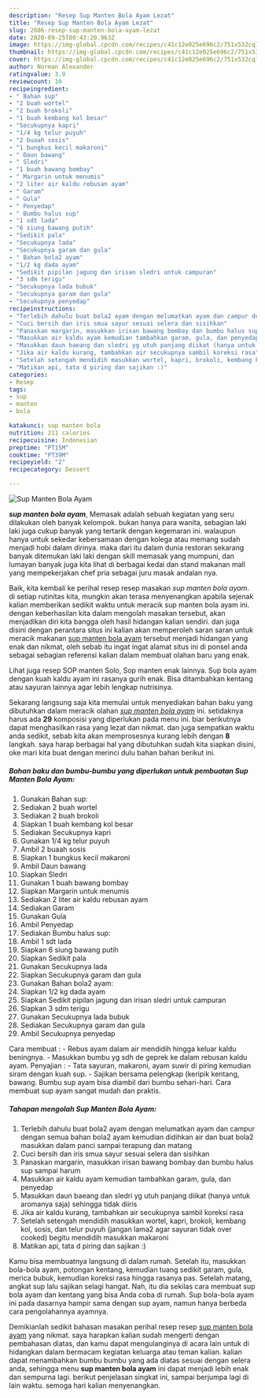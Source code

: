 ```yaml
---
description: "Resep Sup Manten Bola Ayam Lezat"
title: "Resep Sup Manten Bola Ayam Lezat"
slug: 2606-resep-sup-manten-bola-ayam-lezat
date: 2020-09-25T00:43:20.963Z
image: https://img-global.cpcdn.com/recipes/c41c12e025e696c2/751x532cq70/sup-manten-bola-ayam-foto-resep-utama.jpg
thumbnail: https://img-global.cpcdn.com/recipes/c41c12e025e696c2/751x532cq70/sup-manten-bola-ayam-foto-resep-utama.jpg
cover: https://img-global.cpcdn.com/recipes/c41c12e025e696c2/751x532cq70/sup-manten-bola-ayam-foto-resep-utama.jpg
author: Norman Alexander
ratingvalue: 3.9
reviewcount: 10
recipeingredient:
- " Bahan sup"
- "2 buah wortel"
- "2 buah brokoli"
- "1 buah kembang kol besar"
- "Secukupnya kapri"
- "1/4 kg telur puyuh"
- "2 buaah sosis"
- "1 bungkus kecil makaroni"
- " Daun bawang"
- " Sledri"
- "1 buah bawang bombay"
- " Margarin untuk menumis"
- "2 liter air kaldu rebusan ayam"
- " Garam"
- " Gula"
- " Penyedap"
- " Bumbu halus sup"
- "1 sdt lada"
- "6 siung bawang putih"
- "Sedikit pala"
- "Secukupnya lada"
- "Secukupnya garam dan gula"
- " Bahan bola2 ayam"
- "1/2 kg dada ayam"
- "Sedikit pipilan jagung dan irisan sledri untuk campuran"
- "3 sdm terigu"
- "Secukupnya lada bubuk"
- "Secukupnya garam dan gula"
- "Secukupnya penyedap"
recipeinstructions:
- "Terlebih dahulu buat bola2 ayam dengan melumatkan ayam dan campur dengan semua bahan bola2 ayam kemudian didihkan air dan buat bola2 masukkan dalam panci sampai terapung dan matang"
- "Cuci bersih dan iris smua sayur sesuai selera dan sisihkan"
- "Panaskan margarin, masukkan irisan bawang bombay dan bumbu halus sup sampai harum"
- "Masukkan air kaldu ayam kemudian tambahkan garam, gula, dan penyedap"
- "Masukkan daun baeang dan sledri yg utuh panjang diikat (hanya untuk aromanya saja) sehingga tidak diiris"
- "Jika air kaldu kurang, tambahkan air secukupnya sambil koreksi rasa"
- "Setelah setengah mendidih masukkan wortel, kapri, brokoli, kembang kol, sosis, dan telur puyuh (jangan lama2 agar sayuran tidak over cooked) begitu mendidih masukkan makaroni"
- "Matikan api, tata d piring dan sajikan :)"
categories:
- Resep
tags:
- sup
- manten
- bola

katakunci: sup manten bola 
nutrition: 211 calories
recipecuisine: Indonesian
preptime: "PT15M"
cooktime: "PT39M"
recipeyield: "2"
recipecategory: Dessert

---
```



![Sup Manten Bola Ayam](https://img-global.cpcdn.com/recipes/c41c12e025e696c2/751x532cq70/sup-manten-bola-ayam-foto-resep-utama.jpg)

<b><i>sup manten bola ayam</i></b>, Memasak adalah sebuah kegiatan yang seru dilakukan oleh banyak kelompok. bukan hanya para wanita, sebagian laki laki juga cukup banyak yang tertarik dengan kegemaran ini. walaupun hanya untuk sekedar kebersamaan dengan kolega atau memang sudah menjadi hobi dalam dirinya. maka dari itu dalam dunia restoran sekarang banyak ditemukan laki laki dengan skill memasak yang mumpuni, dan lumayan banyak juga kita lihat di berbagai kedai dan stand makanan mall yang mempekerjakan chef pria sebagai juru masak andalan nya.

Baik, kita kembali ke perihal resep resep masakan <i>sup manten bola ayam</i>. di setiap rutinitas kita, mungkin akan terasa menyenangkan apabila sejenak kalian memberikan sedikit waktu untuk meracik sup manten bola ayam ini. dengan keberhasilan kita dalam mengolah masakan tersebut, akan menjadikan diri kita bangga oleh hasil hidangan kalian sendiri. dan juga disini dengan perantara situs ini kalian akan memperoleh saran saran untuk meracik makanan <u>sup manten bola ayam</u> tersebut menjadi hidangan yang enak dan nikmat, oleh sebab itu ingat ingat alamat situs ini di ponsel anda sebagai sebagian referensi kalian dalam membuat olahan baru yang enak.

Lihat juga resep SOP manten Solo, Sop manten enak lainnya. Sup bola ayam dengan kuah kaldu ayam ini rasanya gurih enak. Bisa ditambahkan kentang atau sayuran lainnya agar lebih lengkap nutrisinya.


Sekarang langsung saja kita memulai untuk menyediakan bahan baku yang dibutuhkan dalam meracik olahan <u><i>sup manten bola ayam</i></u> ini. setidaknya harus ada <b>29</b> komposisi yang diperlukan pada menu ini. biar berikutnya dapat menghasilkan rasa yang lezat dan nikmat. dan juga sempatkan waktu anda sedikit, sebab kita akan memprosesnya kurang lebih dengan <b>8</b> langkah. saya harap berbagai hal yang dibutuhkan sudah kita siapkan disini, oke mari kita buat dengan merinci dulu bahan bahan berikut ini.

<!--inarticleads1-->

##### Bahan baku dan bumbu-bumbu yang diperlukan untuk pembuatan Sup Manten Bola Ayam:

1. Gunakan  Bahan sup:
1. Sediakan 2 buah wortel
1. Sediakan 2 buah brokoli
1. Siapkan 1 buah kembang kol besar
1. Sediakan Secukupnya kapri
1. Gunakan 1/4 kg telur puyuh
1. Ambil 2 buaah sosis
1. Siapkan 1 bungkus kecil makaroni
1. Ambil  Daun bawang
1. Siapkan  Sledri
1. Gunakan 1 buah bawang bombay
1. Siapkan  Margarin untuk menumis
1. Sediakan 2 liter air kaldu rebusan ayam
1. Sediakan  Garam
1. Gunakan  Gula
1. Ambil  Penyedap
1. Sediakan  Bumbu halus sup:
1. Ambil 1 sdt lada
1. Siapkan 6 siung bawang putih
1. Siapkan Sedikit pala
1. Gunakan Secukupnya lada
1. Siapkan Secukupnya garam dan gula
1. Gunakan  Bahan bola2 ayam:
1. Siapkan 1/2 kg dada ayam
1. Siapkan Sedikit pipilan jagung dan irisan sledri untuk campuran
1. Siapkan 3 sdm terigu
1. Gunakan Secukupnya lada bubuk
1. Sediakan Secukupnya garam dan gula
1. Ambil Secukupnya penyedap


Cara membuat : - Rebus ayam dalam air mendidih hingga keluar kaldu beningnya. - Masukkan bumbu yg sdh de geprek ke dalam rebusan kaldu ayam. Penyajian : - Tata sayuran, makaroni, ayam suwir di piring kemudian siram dengan kuah sup. - Sajikan bersama pelengkap (keripik kentang, bawang. Bumbu sup ayam bisa diambil dari bumbu sehari-hari. Cara membuat sup ayam sangat mudah dan praktis. 

<!--inarticleads2-->

##### Tahapan mengolah Sup Manten Bola Ayam:

1. Terlebih dahulu buat bola2 ayam dengan melumatkan ayam dan campur dengan semua bahan bola2 ayam kemudian didihkan air dan buat bola2 masukkan dalam panci sampai terapung dan matang
1. Cuci bersih dan iris smua sayur sesuai selera dan sisihkan
1. Panaskan margarin, masukkan irisan bawang bombay dan bumbu halus sup sampai harum
1. Masukkan air kaldu ayam kemudian tambahkan garam, gula, dan penyedap
1. Masukkan daun baeang dan sledri yg utuh panjang diikat (hanya untuk aromanya saja) sehingga tidak diiris
1. Jika air kaldu kurang, tambahkan air secukupnya sambil koreksi rasa
1. Setelah setengah mendidih masukkan wortel, kapri, brokoli, kembang kol, sosis, dan telur puyuh (jangan lama2 agar sayuran tidak over cooked) begitu mendidih masukkan makaroni
1. Matikan api, tata d piring dan sajikan :)


Kamu bisa membuatnya langsung di dalam rumah. Setelah itu, masukkan bola-bola ayam, potongan kentang, kemudian tuang sedikit garam, gula, merica bubuk, kemudian koreksi rasa hingga rasanya pas. Setelah matang, angkat sup lalu sajikan selagi hangat. Nah, itu dia sekilas cara membuat sup bola ayam dan kentang yang bisa Anda coba di rumah. Sup bola-bola ayam ini pada dasarnya hampir sama dengan sup ayam, namun hanya berbeda cara pengolahannya ayamnya. 

Demikianlah sedikit bahasan masakan perihal resep resep <u>sup manten bola ayam</u> yang nikmat. saya harapkan kalian sudah mengerti dengan pembahasan diatas, dan kamu dapat mengulanginya di acara lain untuk di hidangkan dalam bermacam kegiatan keluarga atau teman kalian. kalian dapat menambahkan bumbu bumbu yang ada diatas sesuai dengan selera anda, sehingga menu <b>sup manten bola ayam</b> ini dapat menjadi lebih enak dan sempurna lagi. berikut penjelasan singkat ini, sampai berjumpa lagi di lain waktu. semoga hari kalian menyenangkan.

